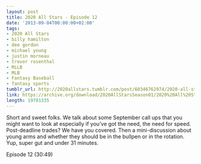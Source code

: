 ```yaml
---
layout: post
title: 2020 All Stars - Episode 12
date: '2013-09-04T00:00:00+02:00'
tags:
- 2020 All Stars
- billy hamilton
- dee gordon
- michael young
- justin morneau
- trevor rosenthal
- MiLB
- MLB
- Fantasy Baseball
- fantasy sports
tumblr_url: http://2020allstars.tumblr.com/post/60346762974/2020-all-stars-episode-12
link: https://archive.org/download/2020AllStarsSeason01/2020%20All%20Stars%20-%20Episode%2012%20-%2020130904%20-%20Final.mp3
length: 19701335
---
```

Short and sweet folks.  We talk about some September call ups that you might want to look at especially if you’ve got the need, the need for speed.  Post-deadline trades?  We have you covered.  Then a mini-discussion about young arms and whether they should be in the bullpen or in the rotation.  Yup, super gut and under 31 minutes.

Episode 12 (30:49)
